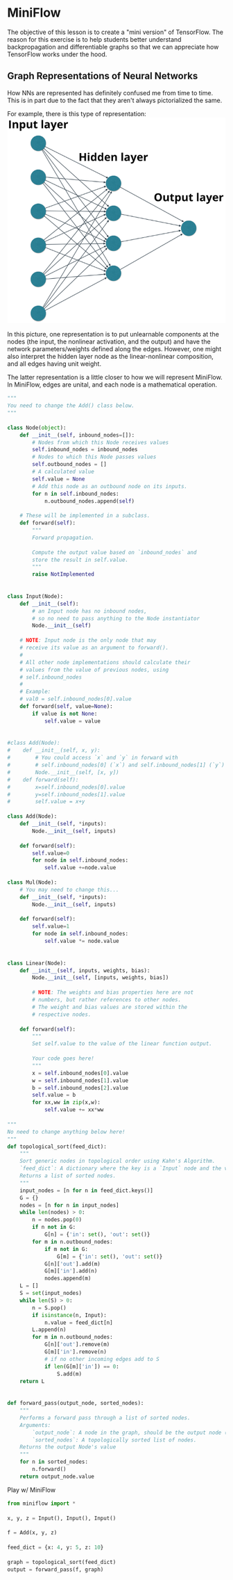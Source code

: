 # MiniFlow
The objective of this lesson is to create a "mini version" of TensorFlow.  The reason for this exercise is to help students 
better understand backpropagation and differentiable graphs so that we can appreciate how TensorFlow works under the hood.

## Graph Representations of Neural Networks
How NNs are represented has definitely confused me from time to time.  This is in part due to the fact that
they aren't always pictorialized the same.

For example, there is this type of representation:
![example](./images/example-neural-network.png)

In this picture, one representation is to put unlearnable components at the nodes (the input,
the nonlinear activation, and the output) and have the network parameters/weights defined
along the edges.  However, one might also interpret the hidden layer node as the linear-nonlinear
composition, and all edges having unit weight.

The latter representation is a little closer to how we will represent MiniFlow.
In MiniFlow, edges are unital, and each node is a mathematical operation.




```python
"""
You need to change the Add() class below.
"""

class Node(object):
    def __init__(self, inbound_nodes=[]):
        # Nodes from which this Node receives values
        self.inbound_nodes = inbound_nodes
        # Nodes to which this Node passes values
        self.outbound_nodes = []
        # A calculated value
        self.value = None
        # Add this node as an outbound node on its inputs.
        for n in self.inbound_nodes:
            n.outbound_nodes.append(self)

    # These will be implemented in a subclass.
    def forward(self):
        """
        Forward propagation.

        Compute the output value based on `inbound_nodes` and
        store the result in self.value.
        """
        raise NotImplemented


class Input(Node):
    def __init__(self):
        # an Input node has no inbound nodes,
        # so no need to pass anything to the Node instantiator
        Node.__init__(self)

    # NOTE: Input node is the only node that may
    # receive its value as an argument to forward().
    #
    # All other node implementations should calculate their
    # values from the value of previous nodes, using
    # self.inbound_nodes
    #
    # Example:
    # val0 = self.inbound_nodes[0].value
    def forward(self, value=None):
        if value is not None:
            self.value = value


#class Add(Node):
#    def __init__(self, x, y):
#        # You could access `x` and `y` in forward with
#        # self.inbound_nodes[0] (`x`) and self.inbound_nodes[1] (`y`)
#        Node.__init__(self, [x, y])
#    def forward(self):
#        x=self.inbound_nodes[0].value
#        y=self.inbound_nodes[1].value
#        self.value = x+y

class Add(Node):
    def __init__(self, *inputs):
        Node.__init__(self, inputs)

    def forward(self):
        self.value=0
        for node in self.inbound_nodes:
            self.value +=node.value

class Mul(Node):
    # You may need to change this...
    def __init__(self, *inputs):
        Node.__init__(self, inputs)

    def forward(self):
        self.value=1
        for node in self.inbound_nodes:
            self.value *= node.value
    
    
class Linear(Node):
    def __init__(self, inputs, weights, bias):
        Node.__init__(self, [inputs, weights, bias])

        # NOTE: The weights and bias properties here are not
        # numbers, but rather references to other nodes.
        # The weight and bias values are stored within the
        # respective nodes.

    def forward(self):
        """
        Set self.value to the value of the linear function output.

        Your code goes here!
        """
        x = self.inbound_nodes[0].value
        w = self.inbound_nodes[1].value
        b = self.inbound_nodes[2].value
        self.value = b
        for xx,ww in zip(x,w):
            self.value += xx*ww

"""
No need to change anything below here!
"""
def topological_sort(feed_dict):
    """
    Sort generic nodes in topological order using Kahn's Algorithm.
    `feed_dict`: A dictionary where the key is a `Input` node and the value is the respective value feed to that node.
    Returns a list of sorted nodes.
    """
    input_nodes = [n for n in feed_dict.keys()]
    G = {}
    nodes = [n for n in input_nodes]
    while len(nodes) > 0:
        n = nodes.pop(0)
        if n not in G:
            G[n] = {'in': set(), 'out': set()}
        for m in n.outbound_nodes:
            if m not in G:
                G[m] = {'in': set(), 'out': set()}
            G[n]['out'].add(m)
            G[m]['in'].add(n)
            nodes.append(m)
    L = []
    S = set(input_nodes)
    while len(S) > 0:
        n = S.pop()
        if isinstance(n, Input):
            n.value = feed_dict[n]
        L.append(n)
        for m in n.outbound_nodes:
            G[n]['out'].remove(m)
            G[m]['in'].remove(n)
            # if no other incoming edges add to S
            if len(G[m]['in']) == 0:
                S.add(m)
    return L


def forward_pass(output_node, sorted_nodes):
    """
    Performs a forward pass through a list of sorted nodes.
    Arguments:
        `output_node`: A node in the graph, should be the output node (have no outgoing edges).
        `sorted_nodes`: A topologically sorted list of nodes.
    Returns the output Node's value
    """
    for n in sorted_nodes:
        n.forward()
    return output_node.value
```

Play w/ MiniFlow
```python
from miniflow import *

x, y, z = Input(), Input(), Input()

f = Add(x, y, z)

feed_dict = {x: 4, y: 5, z: 10}

graph = topological_sort(feed_dict)
output = forward_pass(f, graph)
```
